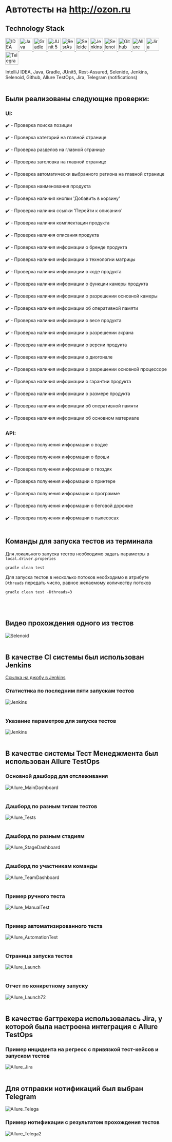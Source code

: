 # Автотесты на http://ozon.ru

## Technology Stack
<a href="https://www.jetbrains.com/idea/">
    <img src="https://starchenkov.pro/qa-guru/img/skills/Intelij_IDEA.svg" width="40" height="40"  alt="IDEA"/>
</a>
<a href="https://www.jetbrains.com/idea/">
    <img src="https://starchenkov.pro/qa-guru/img/skills/Java.svg" width="40" height="40"  alt="Java"/>
</a>
<a href="https://www.jetbrains.com/idea/">
    <img src="https://starchenkov.pro/qa-guru/img/skills/Gradle.svg" width="40" height="40"  alt="Gradle"/>
</a>
<a href="https://www.jetbrains.com/idea/">
    <img src="https://starchenkov.pro/qa-guru/img/skills/JUnit5.svg" width="40" height="40"  alt="JUnit 5"/>
</a>
<a href="https://www.jetbrains.com/idea/">
    <img src="https://starchenkov.pro/qa-guru/img/skills/Rest-Assured.svg" width="40" height="40"  alt="ResrAssured"/>
</a>
<a href="https://www.jetbrains.com/idea/">
    <img src="https://starchenkov.pro/qa-guru/img/skills/Selenide.svg" width="40" height="40"  alt="Seleide"/>
</a>
<a href="https://www.jetbrains.com/idea/">
    <img src="https://starchenkov.pro/qa-guru/img/skills/Jenkins.svg" width="40" height="40"  alt="Jenkins"/>
</a>
<a href="https://www.jetbrains.com/idea/">
    <img src="https://starchenkov.pro/qa-guru/img/skills/Selenoid.svg" width="40" height="40"  alt="Selenoid"/>
</a>
<a href="https://www.jetbrains.com/idea/">
    <img src="https://starchenkov.pro/qa-guru/img/skills/Github.svg" width="40" height="40"  alt="Github"/>
</a>
<a href="https://www.jetbrains.com/idea/">
    <img src="https://starchenkov.pro/qa-guru/img/skills/Allure_EE.svg" width="40" height="40"  alt="Allure TestOps"/>
</a>
<a href="https://www.jetbrains.com/idea/">
    <img src="https://starchenkov.pro/qa-guru/img/skills/Jira.svg" width="40" height="40"  alt="Jira"/>
</a>
<a href="https://www.jetbrains.com/idea/">
    <img src="https://starchenkov.pro/qa-guru/img/skills/Telegram.svg" width="40" height="40"  alt="Telegram"/>
</a>

IntelliJ IDEA, Java, Gradle, JUnit5, Rest-Assured, Selenide, Jenkins, Selenoid, Github, Allure TestOps, Jira, Telegram (notifications)
<br><br>

## Были реализованы следующие проверки:
### UI:

:heavy_check_mark: - Проверка поиска позиции

:heavy_check_mark: - Проверка категорий на главной странице

:heavy_check_mark: - Проверка разделов на главной странице

:heavy_check_mark: - Проверка заголовка на главной странице

:heavy_check_mark: - Проверка автоматически выбранного региона на главной странице

:heavy_check_mark: - Проверка наименования продукта

:heavy_check_mark: - Проверка наличия кнопки 'Добавить в корзину'

:heavy_check_mark: - Проверка наличия ссылки 'Перейти к описанию'

:heavy_check_mark: - Проверка наличия комплектации продукта

:heavy_check_mark: - Проверка наличия описания продукта

:heavy_check_mark: - Проверка наличия информации о бренде продукта

:heavy_check_mark: - Проверка наличия информации о технологии матрицы

:heavy_check_mark: - Проверка наличия информации о коде продукта

:heavy_check_mark: - Проверка наличия информации о функции камеры продукта

:heavy_check_mark: - Проверка наличия информации о разрешении основной камеры

:heavy_check_mark: - Проверка наличия информации об оперативной памяти

:heavy_check_mark: - Проверка наличия информации о весе продукта

:heavy_check_mark: - Проверка наличия информации о разрешении экрана

:heavy_check_mark: - Проверка наличия информации о версии продукта

:heavy_check_mark: - Проверка наличия информации о диогонале

:heavy_check_mark: - Проверка наличия информации о разрешении основной процессоре

:heavy_check_mark: - Проверка наличия информации о гарантии продукта

:heavy_check_mark: - Проверка наличия информации о размере продукта

:heavy_check_mark: - Проверка наличия информации об оперативной памяти

:heavy_check_mark: - Проверка наличия информации об основном материале

### API:

:heavy_check_mark: - Проверка получения информации о водке

:heavy_check_mark: - Проверка получения информации о броши

:heavy_check_mark: - Проверка получения информации о гвоздях

:heavy_check_mark: - Проверка получения информации о принтере

:heavy_check_mark: - Проверка получения информации о программе

:heavy_check_mark: - Проверка получения информации о беговой дорожке

:heavy_check_mark: - Проверка получения информации о пылесосах
<br><br>
## Команды для запуска тестов из терминала
Для локального запуска тестов необходимо задать параметры в `local.driver.properies`
```
gradle clean test
```
Для запуска тестов в несколько потоков необходимо в атрибуте `Dthreads` передать число, равное желаемому количеству потоков
```
gradle clean test -Dthreads=3
```
<br><br>
## Видео прохождения одного из тестов
![Selenoid](src/test/resources/files/Selenoid.gif)
<br><br>

## В качестве CI системы был использован Jenkins
[Ссылка на джобу в Jenkins](https://jenkins.autotests.cloud/job/c05-ebogdanovaa-graduationProject/)
### Статистика по последним пяти запускам тестов
![Jenkins](src/test/resources/files/Jenkins.jpg)
<br><br>

### Указание параметров для запуска тестов
![Jenkins](src/test/resources/files/Jenkins1.jpg)
<br><br>

## В качестве системы Тест Менеджмента был использован Allure TestOps
### Основной дашборд для отслеживания
![Allure_MainDashboard](src/test/resources/files/Allure_dashboars1.jpg)
<br><br>

### Дашборд по разным типам тестов
![Allure_Tests](src/test/resources/files/Allure_dashboars2.jpg)
<br><br>

### Дашборд по разным стадиям
![Allure_StageDashboard](src/test/resources/files/Allure_dashboars3.jpg)
<br><br>

### Дашборд по участникам команды
![Allure_TeamDashboard](src/test/resources/files/Allure_dashboars4.jpg)
<br><br>

### Пример ручного теста
![Allure_ManualTest](src/test/resources/files/Allure_dashboars5.jpg)
<br><br>

### Пример автоматизированного теста
![Allure_AutomationTest](src/test/resources/files/Allure_dashboars6.jpg)
<br><br>

### Страница запуска тестов
![Allure_Launch](src/test/resources/files/Allure_dashboars7.jpg)
<br><br>

### Отчет по конкретному запуску
![Allure_Launch72](src/test/resources/files/Allure_dashboars8.jpg)
<br><br>

## В качестве багтрекера использовалась Jira, у которой была настроена интеграция с Allure TestOps
### Пример инцидента на регресс с привязкой тест-кейсов и запуском тестов
![Allure_Jira](src/test/resources/files/JIRA.jpg)
<br><br>

## Для отправки нотификаций был выбран Telegram
![Allure_Telega](src/test/resources/files/Notifications.gif)
### Пример нотификации с результатом прохождения тестов

![Allure_Telega2](src/test/resources/files/Notifications.jpg)
